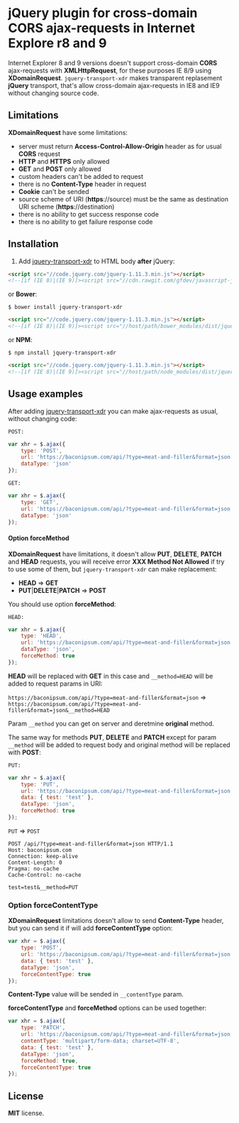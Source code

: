 # jQuery plugin for cross-domain CORS ajax-requests in Internet Explore r8 and 9

Internet Explorer 8 and 9 versions doesn't support cross-domain **CORS** ajax-requests with **XMLHttpRequest**,
for these purposes IE 8/9 using **XDomainRequest**. `jquery-transport-xdr` makes transparent replasement **jQuery** transport, that's allow cross-domain ajax-requests in IE8 and IE9 without changing source code.

## Limitations

**XDomainRequest** have some limitations:
* server must return **Access-Control-Allow-Origin** header as for usual **CORS** request
* **HTTP** and **HTTPS** only allowed
* **GET** and **POST** only allowed
* custom headers can't be added to request
* there is no **Content-Type** header in request
* **Cookie** can't be sended
* source scheme of URI (**https**://source) must be the same as destination URI scheme (**https**://destination)
* there is no ability to get success response code
* there is no ability to get failure response code

## Installation
1. Add [jquery-transport-xdr](http://cdn.rawgit.com/gfdev/javascript-jquery-transport-xdr/master/dist/jquery.transport.xdr.min.js) to HTML body **after** jQuery:

```html
<script src="//code.jquery.com/jquery-1.11.3.min.js"></script>
<!--[if (IE 8)|(IE 9)]><script src="//cdn.rawgit.com/gfdev/javascript-jquery-transport-xdr/master/dist/jquery.transport.xdr.min.js"></script><![endif]-->
```
or **Bower**:
```
$ bower install jquery-transport-xdr
```
```html
<script src="//code.jquery.com/jquery-1.11.3.min.js"></script>
<!--[if (IE 8)|(IE 9)]><script src="//host/path/bower_modules/dist/jquery.transport.xdr.min.js"></script><![endif]-->
```
or **NPM**:
```
$ npm install jquery-transport-xdr
```
```html
<script src="//code.jquery.com/jquery-1.11.3.min.js"></script>
<!--[if (IE 8)|(IE 9)]><script src="//host/path/node_modules/dist/jquery.transport.xdr.min.js"></script><![endif]-->
```

## Usage examples
After adding [jquery-transport-xdr](http://cdn.rawgit.com/gfdev/javascript-jquery-transport-xdr/master/dist/jquery.transport.xdr.min.js) you can make ajax-requests as usual, without changing code:

`POST:`
```javascript
var xhr = $.ajax({
    type: 'POST',
    url: 'https://baconipsum.com/api/?type=meat-and-filler&format=json',
    dataType: 'json'
});
```

`GET:`
```javascript
var xhr = $.ajax({
    type: 'GET',
    url: 'https://baconipsum.com/api/?type=meat-and-filler&format=json',
    dataType: 'json'
});
```

#### Option **forceMethod**
**XDomainRequest** have limitations, it doesn't allow **PUT**, **DELETE**, **PATCH** and **HEAD** requests, you will receive error **XXX Method Not Allowed** if try to use some of them, but `jquery-transport-xdr` can make replacement:

* **HEAD** => **GET**
* **PUT**|**DELETE**|**PATCH** => **POST**

You should use option **forceMethod**:

`HEAD:`
```javascript
var xhr = $.ajax({
    type: 'HEAD',
    url: 'https://baconipsum.com/api/?type=meat-and-filler&format=json',
    dataType: 'json',
    forceMethod: true
});
```
**HEAD** will be replaced with **GET** in this case and `__method=HEAD` will be added to request params in URI:

`https://baconipsum.com/api/?type=meat-and-filler&format=json`
=>
`https://baconipsum.com/api/?type=meat-and-filler&format=json&__method=HEAD`

Param `__method` you can get on server and deretmine **original** method.

The same way for methods **PUT**, **DELETE** and **PATCH** except for param `__method` will be added to request body and original method will be replaced with **POST**:

`PUT:`
```javascript
var xhr = $.ajax({
    type: 'PUT',
    url: 'https://baconipsum.com/api/?type=meat-and-filler&format=json',
    data: { test: 'test' },
    dataType: 'json',
    forceMethod: true
});
```
`PUT` => `POST`
```
POST /api/?type=meat-and-filler&format=json HTTP/1.1
Host: baconipsum.com
Connection: keep-alive
Content-Length: 0
Pragma: no-cache
Cache-Control: no-cache

test=test&__method=PUT
```

### Option **forceContentType**

**XDomainRequest** limitations doesn't allow to send **Content-Type** header, but you can send it if will add **forceContentType** option:

```javascript
var xhr = $.ajax({
    type: 'POST',
    url: 'https://baconipsum.com/api/?type=meat-and-filler&format=json',
    data: { test: 'test' },
    dataType: 'json',
    forceContentType: true
});
```

**Content-Type** value will be sended in `__contentType` param.

**forceContentType** and **forceMethod** options can be used together:

```javascript
var xhr = $.ajax({
    type: 'PATCH',
    url: 'https://baconipsum.com/api/?type=meat-and-filler&format=json',
    contentType: 'multipart/form-data; charset=UTF-8',
    data: { test: 'test' },
    dataType: 'json',
    forceMethod: true,
    forceContentType: true
});
```

## License
**MIT** license.
